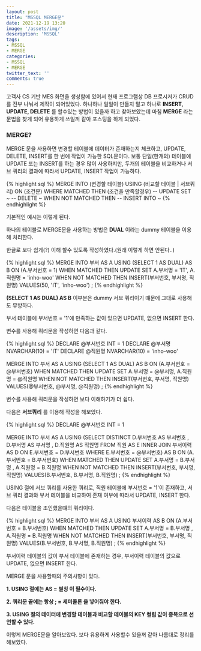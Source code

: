 ```yaml
---
layout: post
title: "MSSQL MERGE문"
date: 2021-12-19 13:20
image: '/assets/img/'
description: 'MSSQL'
tags:
- MSSQL
- MERGE
categories:
- MSSQL
- MERGE
twitter_text: ''
comments: true
---
```


고객사 CS 기반 MES 화면을 생성함에 있어서 현재 프로그램상 DB 프로시저가 CRUD 를 전부 나눠서 제작이 되어있었다.
하나하나 일일이 만들지 말고 하나로 __INSERT, UPDATE, DELETE__ 를 할수있는 방법이 있을까 하고 찾아보았는데
마침 __MERGE__ 라는 문법을 찾게 되어 유용하게 쓰일꺼 같아 포스팅을 하게 되었다. 

### MERGE? ###
MERGE 문을 사용하면 변경할 테이블에 데이터가 존재하는지 체크하고, UPDATE, DELETE, INSERT를 한 번에 작업이 가능한 SQL문이다.
보통 단일(한개의) 테이블에 UPDATE 또는 INSERT를 하는 경우 많이 사용하지만, 두개의 테이블을 비교하거나 서브 쿼리의 결과에 따라서 UPDATE, INSERT 작업이 가능하다.

{% highlight sql %}
  MERGE INTO (변경할 테이블)
  USING (비교할 테이블 | 서브쿼리)
  ON (조건문)
  WHERE MATCHED THEN
  (조건을 만족할경우)
  -- UPDATE SET  ~ 
  -- DELETE ~ 
  WHEN NOT MATCHED THEN
  -- INSERT INTO ~
{% endhighlight %}

기본적인 예시는 이렇게 된다.

하나의 테이블로 MERGE문을 사용하는 방법은 __DUAL__ 이라는 dummy 테이블을 이용해 처리한다.

한글로 보다 쉽게(?) 이해 할수 있도록 작성하였다.(원래 이렇게 하면 안된다..)

{% highlight sql %}
MERGE INTO 부서 AS A
USING (SELECT 1 AS DUAL) AS B
   ON (A.부서번호 = 1)
 WHEN MATCHED THEN
   UPDATE SET A.부서명 = 'IT', A.직원명 = 'inho-woo'
 WHEN NOT MATCHED THEN
   INSERT(부서번호, 부서명, 직원명) VALUES(50, 'IT', 'inho-woo')
;
{% endhighlight %}

__(SELECT 1 AS DUAL) AS B__  이부분은 dummy 서브 쿼리이기 떄문에 그대로 사용해도 무방하다.

부서 테이블에 부서번호 = '1'에 만족하는 값이 있으면 UPDATE, 없으면 INSERT 한다.

변수를 사용해 쿼리문을 작성하면 다음과 같다.

{% highlight sql %}
DECLARE @부서번호 INT = 1
DECLARE @부서명 NVARCHAR(10) = 'IT'
DECLARE @직원명 NVARCHAR(10) = 'inho-woo'

MERGE INTO 부서 AS A
USING (SELECT 1 AS DUAL) AS B
   ON (A.부서번호 = @부서번호)
 WHEN MATCHED THEN
   UPDATE SET A.부서명 = @부서명, A.직원명 = @직원명
 WHEN NOT MATCHED THEN
   INSERT(부서번호, 부서명, 직원명) VALUES(@부서번호, @부서명, @직원명)
;
{% endhighlight %}

변수를 사용해 쿼리문을 작성하면 보다 이해하기가 더 쉽다.

다음은 __서브쿼리__ 를 이용해 작성을 해보았다.

{% highlight sql %}
DECLARE @부서번호 INT = 1

MERGE INTO 부서 AS A
USING (SELECT DISTINCT 
              D.부서번호   AS 부서번호
            , D.부서명    AS 부서명
            , D.직원명    AS 직원명
         FROM 직원 AS E
        INNER JOIN 부서이력 AS D
           ON E.부서번호 = D.부서번호
        WHERE E.부서번호 = @부서번호) AS B
   ON (A.부서번호 = B.부서번호)
 WHEN MATCHED THEN
   UPDATE SET A.부서명 = B.부서명
            , A.직원명 = B.직원명
 WHEN NOT MATCHED THEN
   INSERT(부서번호, 부서명, 직원명) 
   VALUES(B.부서번호, B.부서명, B.직원명)
;
{% endhighlight %}

USING 절에 서브 쿼리를 사용한 쿼리로, 직원 테이블에 부서번호 = '1'이 존재하고, 서브 쿼리 결과와 부서 테이블을 비교하여 존재 여부에 따라서 UPDATE, INSERT 한다.

다음은 테이블을 조인했을떄의 쿼리이다.

{% highlight sql %}
MERGE INTO 부서 AS A
USING 부서이력 AS B
   ON (A.부서번호 = B.부서번호)
 WHEN MATCHED THEN
   UPDATE SET A.부서명 = B.부서명
            , A.직원명   = B.직원명
 WHEN NOT MATCHED THEN
   INSERT(부서번호, 부서명, 직원명) 
   VALUES(B.부서번호, B.부서명, B.직원명)
;
{% endhighlight %}

부서이력 테이블의 값이 부서 테이블에 존재하는 경우, 부서이력 테이블의 값으로 UPDATE, 없으면 INSERT 한다.

MERGE 문을 사용할때의 주의사항이 있다.

__1. USING 절에는 AS = 별칭 이 필수이다.__

__2. 쿼리문 끝에는 항상 ; = 세미콜론 을 넣어줘야 한다.__

__3. USING 절의 데이터에 변경할 테이블과 비교할 테이블의 KEY 컬럼 값이 중복으로 선언할 수 있다.__


이렇게 MERGE문을 알아보았다. 보다 유용하게 사용할수 있을꺼 같아 나름대로 정리를 해보았다.
